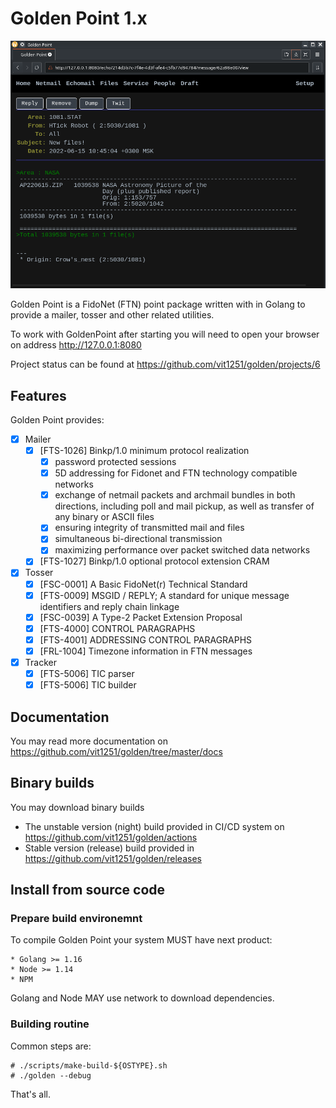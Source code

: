 # Golden Point 1.x

![Golden Point](/docs/images/GoldenPointMessage.png)

Golden Point is a FidoNet (FTN) point package written with in Golang to provide a mailer, tosser and other related utilities.

To work with GoldenPoint after starting you will need to open your browser on address http://127.0.0.1:8080

Project status can be found at https://github.com/vit1251/golden/projects/6

## Features

Golden Point provides:

 - [x] Mailer
   - [x] [FTS-1026] Binkp/1.0 minimum protocol realization
     - [x] password protected sessions
     - [x] 5D addressing for Fidonet and FTN technology compatible networks
     - [x] exchange of netmail packets and archmail bundles in both
           directions, including poll and mail pickup, as well as transfer
           of any binary or ASCII files
     - [x] ensuring integrity of transmitted mail and files
     - [x] simultaneous bi-directional transmission
     - [x] maximizing performance over packet switched data networks
   - [x] [FTS-1027] Binkp/1.0 optional protocol extension CRAM
 - [x] Tosser
   - [x] [FSC-0001] A Basic FidoNet(r) Technical Standard
   - [x] [FTS-0009] MSGID / REPLY; A standard for unique message identifiers and reply chain linkage
   - [x] [FSC-0039] A Type-2 Packet Extension Proposal 
   - [x] [FTS-4000] CONTROL PARAGRAPHS
   - [x] [FTS-4001] ADDRESSING CONTROL PARAGRAPHS
   - [x] [FRL-1004] Timezone information in FTN messages
 - [x] Tracker
   - [x] [FTS-5006] TIC parser
   - [x] [FTS-5006] TIC builder

## Documentation

You may read more documentation on https://github.com/vit1251/golden/tree/master/docs

## Binary builds

You may download binary builds

 - The unstable version (night) build provided in CI/CD system on https://github.com/vit1251/golden/actions
 - Stable version (release) build provided in https://github.com/vit1251/golden/releases

## Install from source code

### Prepare build environemnt

To compile Golden Point your system MUST have next product:

    * Golang >= 1.16
    * Node >= 1.14
    * NPM

Golang and Node MAY use network to download dependencies.

### Building routine

Common steps are:

    # ./scripts/make-build-${OSTYPE}.sh
    # ./golden --debug

That's all.
